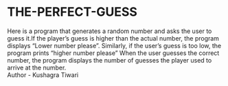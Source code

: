 # THE-PERFECT-GUESS
Here is a program that generates a random number and asks the user to 
guess it.If the player’s guess is higher than the actual number, the program displays “Lower 
number please”. Similarly, if the user’s guess is too low, the program prints “higher 
number please” When the user guesses the correct number, the program displays the 
number of guesses the player used to arrive at the number.
<br>
Author - Kushagra Tiwari
